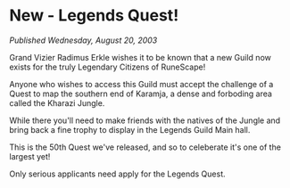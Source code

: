 # New - Legends Quest!
*Published Wednesday, August 20, 2003*

Grand Vizier Radimus Erkle wishes it to be known that a new Guild now exists for the truly Legendary Citizens of RuneScape!

Anyone who wishes to access this Guild must accept the challenge of a Quest to map the southern end of Karamja, a dense and forboding area called the Kharazi Jungle.

While there you'll need to make friends with the natives of the Jungle and bring back a fine trophy to display in the Legends Guild Main hall.

This is the 50th Quest we've released, and so to celeberate it's one of the largest yet!

Only serious applicants need apply for the Legends Quest.